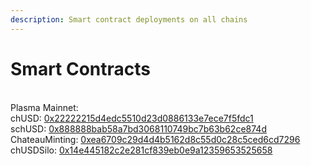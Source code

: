 ```yaml
---
description: Smart contract deployments on all chains
---
```


# Smart Contracts

\
Plasma Mainnet:\
chUSD: [0x22222215d4edc5510d23d0886133e7ece7f5fdc1](https://plasmascan.to/token/0x22222215d4EdC5510d23D0886133E7ece7F5fdC1?chainid=9745)\
schUSD: [0x888888bab58a7bd3068110749bc7b63b62ce874d](https://plasmascan.to/token/0x888888bAb58A7bd3068110749BC7B63B62CE874d?type=erc20)\
ChateauMinting: [0xea6709c29d4d4b5162d8c55d0c28c5ced6cd7296](https://plasmascan.to/address/0xea6709c29d4d4b5162d8c55d0c28c5ced6cd7296)\
chUSDSilo: [0x14e445182c2e281cf839eb0e9a12359653525658](https://plasmascan.to/address/0x14e445182c2e281cf839eb0e9a12359653525658)

